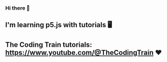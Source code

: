 ### Hi there 👋
## I'm learning p5.js with tutorials 🖥️
## The Coding Train tutorials: https://www.youtube.com/@TheCodingTrain ❤️
